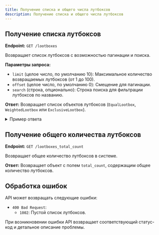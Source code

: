 ```yaml
---
title: Получение списка и общего числа лутбоксов
description: Получение списка и общего числа лутбоксов
---
```


## Получение списка лутбоксов

**Endpoint:** `GET /lootboxes`

Возвращает список лутбоксов с возможностью пагинации и поиска.

**Параметры запроса:**
- `limit` (целое число, по умолчанию 10): Максимальное количество возвращаемых лутбоксов (от 1 до 100).
- `offset` (целое число, по умолчанию 0): Смещение для пагинации.
- `search` (строка, опционально): Строка поиска для фильтрации лутбоксов по названию.

**Ответ:**
Возвращает список объектов лутбоксов (`EqualLootbox`, `WeightedLootbox` или `ExclusiveLootbox`).

<details>
  <summary>Пример ответа</summary>

  ```json
  {
    "lootboxes": [
      {
        "id": "eb9f21d4-c5f7-4108-8f05-e7b23b6c84d1",
        "meta": {
          "name": "Пример лутбокса"
        },
        "type": "equal",
        "items": [
          {
            "id": "item1",
            "data": { "value": "" },
            "meta": {
              "name": "Меч"
            }
          },
          {
            "id": "item2",
            "data": { "value": "" },
            "meta": {
              "name": "Щит"
            }
          },
          {
            "id": "item3",
            "data": { "value": "" },
            "meta": {
              "name": "Зелье здоровья"
            }
          }
        ],
        "draws_count": 5,
        "is_active": true
      },
      {
        "id": "7a9e8b3c-2d1f-4e6a-9c8b-3d7f1e2a5b4c",
        "meta": {
          "name": "Пример взвешенного лутбокса"
        },
        "type": "weighted",
        "items": [
          {
            "id": "item1",
            "data": { "value": "" },
            "meta": {
              "name": "Редкий меч"
            },
            "weight": 10.0
          },
          {
            "id": "item2",
            "data": { "value": "" },
            "meta": {
              "name": "Обычный щит"
            },
            "weight": 30.0
          },
          {
            "id": "item3",
            "data": { "value": "" },
            "meta": {
              "name": "Зелье маны"
            },
            "weight": 60.0
          }
        ],
        "draws_count": 3,
        "is_active": true
      }
    ],
    "total_count": 2
  }
  ```
</details>

## Получение общего количества лутбоксов

**Endpoint:** `GET /lootboxes_total_count`

Возвращает общее количество лутбоксов в системе.

**Ответ:**
Возвращает объект с полем `total_count`, содержащим общее количество лутбоксов.

## Обработка ошибок

API может возвращать следующие ошибки:

- `400 Bad Request`:
  - `1002`: Пустой список лутбоксов.

При возникновении ошибки API возвращает соответствующий статус-код и детальное описание проблемы.